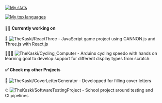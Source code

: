 [![My stats](https://github-readme-stats.vercel.app/api/?username=TheKaski&custom_title=Stats&show_icons=true&theme=radical&layout=compact&hide=prs,issues)](https://github.com/TheKaski/github-readme-stats)

[![My top languages ](https://github-readme-stats.vercel.app/api/top-langs/?username=TheKaski&show_icons=true&theme=radical&layout=compact)](https://github.com/TheKaski/github-readme-stats)

#### 👨‍💻 Currently working on
👾 ![TheKaski/ReactThree](https://github.com/TheKaski/ReactThree) - JavaScript game project using CANNON.js and Three.js with React.js

🚴🏼‍♀️ ![TheKaski/Cycling_Computer](https://github.com/TheKaski/cycling_computer) - Arduino cycling speedo with hands on learning goal to develop support for different display types from scratch

#### ✅ Check my other Projects
📧 ![TheKaski/CoverLetterGenerator](https://github.com/TheKaski/CoverLetterGenerator) - Developped for filling cover letters

⏱ ![TheKaski/SoftwareTestingProject](https://github.com/TheKaski/SoftwareTestingProject) - School project around testing and CI pipelines
